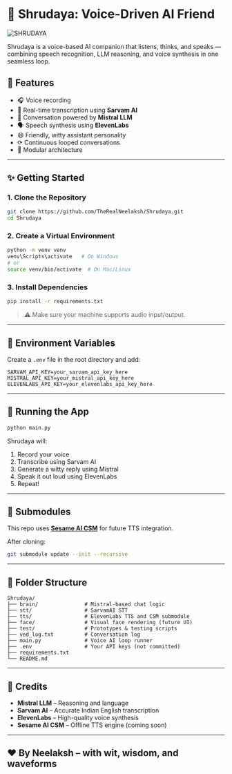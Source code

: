 # 🧠 Shrudaya: Voice-Driven AI Friend

![SHRUDAYA](https://cdn.dribbble.com/userupload/33219605/file/original-3e652baea723121800ca0068452af00e.gif)


Shrudaya is a voice-based AI companion that listens, thinks, and speaks — combining speech recognition, LLM reasoning, and voice synthesis in one seamless loop.

## 🌟 Features

* 🎧 Voice recording
* 🧠 Real-time transcription using **Sarvam AI**
* 💬 Conversation powered by **Mistral LLM**
* 🗣️ Speech synthesis using **ElevenLabs**
* 😄 Friendly, witty assistant personality
* ⟳ Continuous looped conversations
* 🧹 Modular architecture

---

## ✨ Getting Started

### 1. Clone the Repository

```bash
git clone https://github.com/TheRealNeelaksh/Shrudaya.git
cd Shrudaya
```

### 2. Create a Virtual Environment

```bash
python -m venv venv
venv\Scripts\activate   # On Windows
# or
source venv/bin/activate  # On Mac/Linux
```

### 3. Install Dependencies

```bash
pip install -r requirements.txt
```

> ⚠️ Make sure your machine supports audio input/output.

---

## 🔑 Environment Variables

Create a `.env` file in the root directory and add:

```env
SARVAM_API_KEY=your_sarvam_api_key_here
MISTRAL_API_KEY=your_mistral_api_key_here
ELEVENLABS_API_KEY=your_elevenlabs_api_key_here
```

---

## 🎯 Running the App

```bash
python main.py
```

Shrudaya will:

1. Record your voice
2. Transcribe using Sarvam AI
3. Generate a witty reply using Mistral
4. Speak it out loud using ElevenLabs
5. Repeat!

---

## 📆 Submodules

This repo uses **[Sesame AI CSM](https://github.com/sesame-ai/csm)** for future TTS integration.

After cloning:

```bash
git submodule update --init --recursive
```

---

## 🧠 Folder Structure

```
Shrudaya/
├── brain/               # Mistral-based chat logic
├── stt/                 # SarvamAI STT
├── tts/                 # ElevenLabs TTS and CSM submodule
├── face/                # Visual face rendering (future UI)
├── test/                # Prototypes & testing scripts
├── ved_log.txt          # Conversation log
├── main.py              # Voice AI loop runner
├── .env                 # Your API keys (not committed)
├── requirements.txt
└── README.md
```

---

## 🧠 Credits

* **Mistral LLM** – Reasoning and language
* **Sarvam AI** – Accurate Indian English transcription
* **ElevenLabs** – High-quality voice synthesis
* **Sesame AI CSM** – Offline TTS engine (coming soon)

---

## ❤️ By Neelaksh – with wit, wisdom, and waveforms
